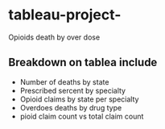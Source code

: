 # tableau-project-
Opioids death by over dose

## Breakdown on tablea include
- Number of deaths by state
- Prescribed sercent by specialty
- Opioid claims by state per specialty
- Overdoes deaths by drug type
- pioid claim count vs total claim count
